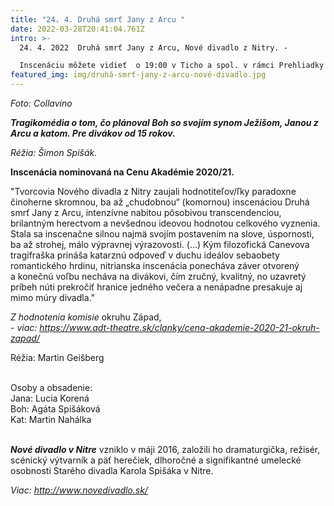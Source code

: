 ```yaml
---
title: "24. 4. Druhá smrť Jany z Arcu "
date: 2022-03-28T20:41:04.761Z
intro: >-
  24. 4. 2022  Druhá smrť Jany z Arcu, Nové divadlo z Nitry. - 

  Inscenáciu môžete vidieť  o 19:00 v Ticho a spol. v rámci Prehliadky inscenácií nominovaných na Cenu Akadémie 2020/21 - Bratislava 2. 4. - 2. 5. 2022. 
featured_img: img/druhá-smrť-jany-z-arcu-nové-divadlo.jpg
---
```

*Foto:* *Collavino*

***Tragikomédia o tom, čo plánoval Boh so svojím synom Ježišom, Janou z Arcu a katom. Pre divákov od 15 rokov.***

*Réžia: Šimon Spišák.*

**Inscenácia nominovaná na Cenu Akadémie 2020/21.**

"Tvorcovia Nového divadla z Nitry zaujali hodnotiteľov/ľky paradoxne činoherne skromnou, ba až „chudobnou“ (komornou) inscenáciou Druhá smrť Jany z Arcu, intenzívne nabitou pôsobivou transcendenciou, brilantným herectvom a nevšednou ideovou hodnotou celkového vyznenia. Stala sa inscenačne silnou najmä svojím postavením na slove, úspornosti, ba až strohej, málo výpravnej výrazovosti. (...) Kým filozofická Canevova tragifraška prináša katarznú odpoveď v duchu ideálov sebaobety romantického hrdinu, nitrianska inscenácia ponecháva záver otvorený a konečnú voľbu necháva na divákovi, čím zručný, kvalitný, no uzavretý príbeh núti prekročiť hranice jedného večera a nenápadne presakuje aj mimo múry divadla."

*Z hodnotenia komisie* okruhu Západ,\
*\- viac: https://www.adt-theatre.sk/clanky/cena-akademie-2020-21-okruh-zapad/*



Réžia: Martin Geišberg

\
Osoby a obsadenie:\
Jana: Lucia Korená\
Boh: Agáta Spišáková\
Kat: Martin Nahálka



\
***Nové divadlo v Nitre*** vzniklo v máji 2016, založili ho dramaturgička, režisér, scénický výtvarník a päť herečiek, dlhoročné a signifikantné umelecké osobnosti Starého divadla Karola Spišáka v Nitre.

*Viac: http://www.novedivadlo.sk/*